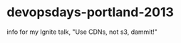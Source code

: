 devopsdays-portland-2013
========================

info for my Ignite talk, "Use CDNs, not s3, dammit!"
